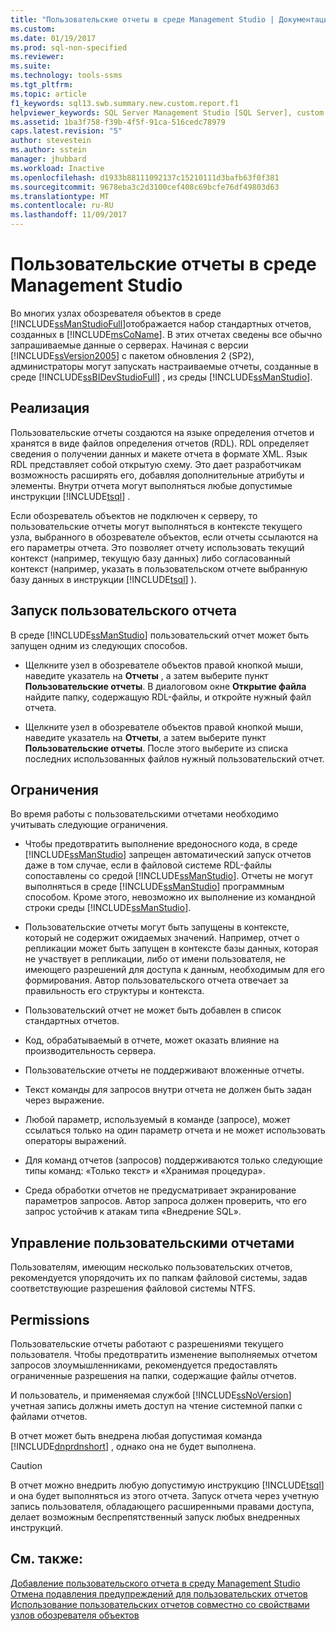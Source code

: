 ```yaml
---
title: "Пользовательские отчеты в среде Management Studio | Документация Майкрософт"
ms.custom: 
ms.date: 01/19/2017
ms.prod: sql-non-specified
ms.reviewer: 
ms.suite: 
ms.technology: tools-ssms
ms.tgt_pltfrm: 
ms.topic: article
f1_keywords: sql13.swb.summary.new.custom.report.f1
helpviewer_keywords: SQL Server Management Studio [SQL Server], custom reports
ms.assetid: 1ba3f758-f39b-4f5f-91ca-516cedc78979
caps.latest.revision: "5"
author: stevestein
ms.author: sstein
manager: jhubbard
ms.workload: Inactive
ms.openlocfilehash: d1933b88111092137c15210111d3bafb63f0f381
ms.sourcegitcommit: 9678eba3c2d3100cef408c69bcfe76df49803d63
ms.translationtype: MT
ms.contentlocale: ru-RU
ms.lasthandoff: 11/09/2017
---
```

# <a name="custom-reports-in-management-studio"></a>Пользовательские отчеты в среде Management Studio
Во многих узлах обозревателя объектов в среде [!INCLUDE[ssManStudioFull](../../includes/ssmanstudiofull_md.md)]отображается набор стандартных отчетов, созданных в [!INCLUDE[msCoName](../../includes/msconame_md.md)]. В этих отчетах сведены все обычно запрашиваемые данные о серверах. Начиная с версии [!INCLUDE[ssVersion2005](../../includes/ssversion2005_md.md)] с пакетом обновления 2 (SP2), администраторы могут запускать настраиваемые отчеты, созданные в среде [!INCLUDE[ssBIDevStudioFull](../../includes/ssbidevstudiofull_md.md)] , из среды [!INCLUDE[ssManStudio](../../includes/ssmanstudio_md.md)].  
  
## <a name="implementation"></a>Реализация  
Пользовательские отчеты создаются на языке определения отчетов и хранятся в виде файлов определения отчетов (RDL). RDL определяет сведения о получении данных и макете отчета в формате XML. Язык RDL представляет собой открытую схему. Это дает разработчикам возможность расширять его, добавляя дополнительные атрибуты и элементы. Внутри отчета могут выполняться любые допустимые инструкции [!INCLUDE[tsql](../../includes/tsql_md.md)] .  
  
Если обозреватель объектов не подключен к серверу, то пользовательские отчеты могут выполняться в контексте текущего узла, выбранного в обозревателе объектов, если отчеты ссылаются на его параметры отчета. Это позволяет отчету использовать текущий контекст (например, текущую базу данных) либо согласованный контекст (например, указать в пользовательском отчете выбранную базу данных в инструкции [!INCLUDE[tsql](../../includes/tsql_md.md)] ).  
  
## <a name="running-a-custom-report"></a>Запуск пользовательского отчета  
В среде [!INCLUDE[ssManStudio](../../includes/ssmanstudio_md.md)] пользовательский отчет может быть запущен одним из следующих способов.  
  
-   Щелкните узел в обозревателе объектов правой кнопкой мыши, наведите указатель на **Отчеты** , а затем выберите пункт **Пользовательские отчеты**. В диалоговом окне **Открытие файла** найдите папку, содержащую RDL-файлы, и откройте нужный файл отчета.  
  
-   Щелкните узел в обозревателе объектов правой кнопкой мыши, наведите указатель на **Отчеты**, а затем выберите пункт **Пользовательские отчеты**. После этого выберите из списка последних использованных файлов нужный пользовательский отчет.  
  
## <a name="limitations"></a>Ограничения  
Во время работы с пользовательскими отчетами необходимо учитывать следующие ограничения.  
  
-   Чтобы предотвратить выполнение вредоносного кода, в среде [!INCLUDE[ssManStudio](../../includes/ssmanstudio_md.md)] запрещен автоматический запуск отчетов даже в том случае, если в файловой системе RDL-файлы сопоставлены со средой [!INCLUDE[ssManStudio](../../includes/ssmanstudio_md.md)]. Отчеты не могут выполняться в среде [!INCLUDE[ssManStudio](../../includes/ssmanstudio_md.md)] программным способом. Кроме этого, невозможно их выполнение из командной строки среды [!INCLUDE[ssManStudio](../../includes/ssmanstudio_md.md)].  
  
-   Пользовательские отчеты могут быть запущены в контексте, который не содержит ожидаемых значений. Например, отчет о репликации может быть запущен в контексте базы данных, которая не участвует в репликации, либо от имени пользователя, не имеющего разрешений для доступа к данным, необходимым для его формирования. Автор пользовательского отчета отвечает за правильность его структуры и контекста.  
  
-   Пользовательский отчет не может быть добавлен в список стандартных отчетов.  
  
-   Код, обрабатываемый в отчете, может оказать влияние на производительность сервера.  
  
-   Пользовательские отчеты не поддерживают вложенные отчеты.  
  
-   Текст команды для запросов внутри отчета не должен быть задан через выражение.  
  
-   Любой параметр, используемый в команде (запросе), может ссылаться только на один параметр отчета и не может использовать операторы выражений.  
  
-   Для команд отчетов (запросов) поддерживаются только следующие типы команд: «Только текст» и «Хранимая процедура».  
  
-   Среда обработки отчетов не предусматривает экранирование параметров запросов. Автор запроса должен проверить, что его запрос устойчив к атакам типа «Внедрение SQL».  
  
## <a name="managing-custom-reports"></a>Управление пользовательскими отчетами  
Пользователям, имеющим несколько пользовательских отчетов, рекомендуется упорядочить их по папкам файловой системы, задав соответствующие разрешения файловой системы NTFS.  
  
## <a name="permissions"></a>Permissions  
Пользовательские отчеты работают с разрешениями текущего пользователя. Чтобы предотвратить изменение выполняемых отчетом запросов злоумышленниками, рекомендуется предоставлять ограниченные разрешения на папки, содержащие файлы отчетов.  
  
И пользователь, и применяемая службой [!INCLUDE[ssNoVersion](../../includes/ssnoversion_md.md)] учетная запись должны иметь доступ на чтение системной папки с файлами отчетов.  
  
В отчет может быть внедрена любая допустимая команда [!INCLUDE[dnprdnshort](../../includes/dnprdnshort_md.md)] , однако она не будет выполнена.  
  
> [!CAUTION]  
> В отчет можно внедрить любую допустимую инструкцию [!INCLUDE[tsql](../../includes/tsql_md.md)] и она будет выполняться из этого отчета. Запуск отчета через учетную запись пользователя, обладающего расширенными правами доступа, делает возможным беспрепятственный запуск любых внедренных инструкций.  
  

  
## <a name="see-also"></a>См. также:  
[Добавление пользовательского отчета в среду Management Studio](../../ssms/object/add-a-custom-report-to-management-studio.md)  
[Отмена подавления предупреждений для пользовательских отчетов](../../ssms/object/unsuppress-run-custom-report-warnings.md)  
[Использование пользовательских отчетов совместно со свойствами узлов обозревателя объектов](../../ssms/object/use-custom-reports-with-object-explorer-node-properties.md)  
  
